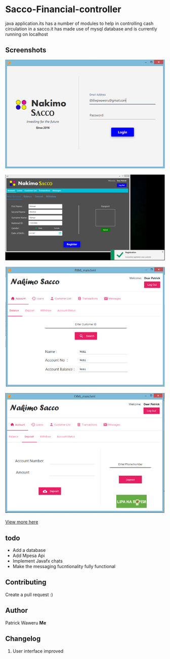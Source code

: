 # Sacco-Financial-controller
java application.its has a number of modules to help in controlling cash circulation in a sacco.it has made use of mysql database and is currently running on localhost

## Screenshots 
<img src="https://github.com/Iampato/Sacco-Financial-controller/blob/master/screenshots/01.PNG"></img> <br><br>
<img src="https://github.com/Iampato/Sacco-Financial-controller/blob/master/screenshots/02.PNG"></img> <br><br>
<img src="https://github.com/Iampato/Sacco-Financial-controller/blob/master/screenshots/03.PNG"></img> <br><br>
<img src="https://github.com/Iampato/Sacco-Financial-controller/blob/master/screenshots/04.PNG"></img> <br><br>
<a href="https://github.com/Iampato/Sacco-Financial-controller/blob/master/screenshots">View more here</a>

## todo
<ul>
	<li>Add a database</li>
	<li>Add Mpesa Api</li>
	<li>Implement Javafx chats</li>
	<li>Make the messaging fucntionality fully functional</li>
</ul>

## Contributing
Create  a pull request :)

## Author 
Patrick Waweru <b> Me </b>

## Changelog
<ol>
	<li>User interface improved</li>
</ol>
